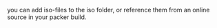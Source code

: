 you can add iso-files to the iso folder, or reference them from an online source in your packer build.
